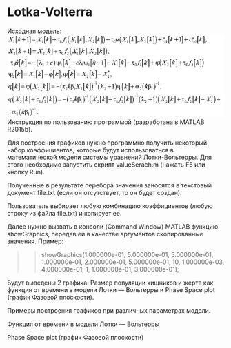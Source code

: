 Lotka-Volterra
==============
Исходная модель:
![Screenshot](model.JPG)
Инструкция по пользованию программой (разработана в MATLAB R2015b).

Для построения графиков нужно программно получить некоторый набор коэффициентов, которые будут использоваться в математической модели системы уравнений Лотки-Вольтерры. Для этого необходимо запустить скрипт valueSerach.m (нажать F5 или кнопку Run).

Полученные в результате перебора значения заносятся в текстовый документ file.txt (если он отсутствует, то он будет создан).

Пользователь выбирает любую комбинацию коэффициентов (любую строку из файла file.txt) и копирует ее.

Далее нужно вызвать в консоли (Command Window) MATLAB функцию showGraphics, передав ей в качестве аргументов скопированные значения.
Пример: 
>> showGraphics(1.000000e-01, 5.000000e-01, 5.000000e-01, 1.000000e-01, 2.000000e-01, 5.000000e-01, 10, 1.000000e-03, 4.000000e-01, 1, 1.000000e-01, 3.000000e-01); 

Будут выведены 2 графика: Размер популяции хищников и жертв как функция от времени в модели Лотки — Вольтерры и Phase Space plot (график Фазовой плоскости).

Примеры построения графиков при различных параметрах модели. 

Функция от времени в модели Лотки — Вольтерры

Phase Space plot (график Фазовой плоскости)



